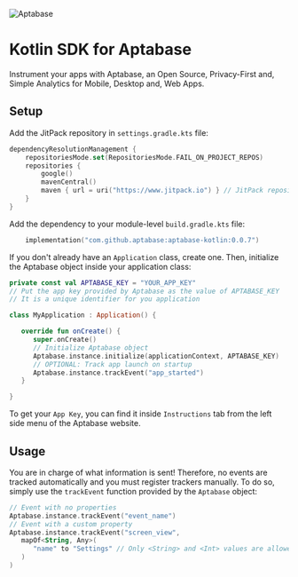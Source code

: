 ![Aptabase](https://aptabase.com/og.png)

# Kotlin SDK for Aptabase

Instrument your apps with Aptabase, an Open Source, Privacy-First and, Simple Analytics for Mobile, Desktop and, Web Apps.

## Setup

Add the JitPack repository in `settings.gradle.kts` file:

```kotlin
dependencyResolutionManagement {
    repositoriesMode.set(RepositoriesMode.FAIL_ON_PROJECT_REPOS)
    repositories {
        google()
        mavenCentral()
        maven { url = uri("https://www.jitpack.io") } // JitPack repository
    }
}
```

Add the dependency to your module-level `build.gradle.kts` file:

```kotlin
    implementation("com.github.aptabase:aptabase-kotlin:0.0.7")
```

If you don't already have an `Application` class, create one. Then, initialize the Aptabase object inside your application class:

```kotlin
private const val APTABASE_KEY = "YOUR_APP_KEY"
// Put the app key provided by Aptabase as the value of APTABASE_KEY
// It is a unique identifier for you application

class MyApplication : Application() {

   override fun onCreate() {
      super.onCreate()
      // Initialize Aptabase object
      Aptabase.instance.initialize(applicationContext, APTABASE_KEY)
      // OPTIONAL: Track app launch on startup
      Aptabase.instance.trackEvent("app_started")
   }

}
```

To get your `App Key`, you can find it inside `Instructions` tab from the left side menu of the Aptabase website.

## Usage

You are in charge of what information is sent! Therefore, no events are tracked automatically and you must register trackers manually. To do so, simply use the `trackEvent` function provided by the `Aptabase` object:

```kotlin
// Event with no properties
Aptabase.instance.trackEvent("event_name")
// Event with a custom property
Aptabase.instance.trackEvent("screen_view",
   mapOf<String, Any>(
      "name" to "Settings" // Only <String> and <Int> values are allowed for custom properties
   )
)
```